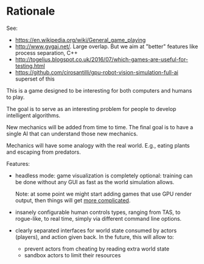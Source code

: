 # Rationale

See:

-   <https://en.wikipedia.org/wiki/General_game_playing>
-   <http://www.gvgai.net/>. Large overlap. But we aim at "better" features like
    process separation, C++
-   <http://togelius.blogspot.co.uk/2016/07/which-games-are-useful-for-testing.html>
-   <https://github.com/cirosantilli/gpu-robot-vision-simulation-full-ai> superset
    of this

This is a game designed to be interesting for both computers and humans to play.

The goal is to serve as an interesting problem for people to develop intelligent
algorithms.

New mechanics will be added from time to time. The final goal is to have a
single AI that can understand those new mechanics.

Mechanics will have some analogy with the real world. E.g., eating plants and
escaping from predators.

Features:

-   headless mode: game visualization is completely optional:
    training can be done without any GUI as fast as the world simulation allows.

    Note: at some point we might start adding games that use GPU render output,
    then things will get [more complicated](https://stackoverflow.com/questions/3191978/how-to-use-glut-opengl-to-render-to-a-file/14324292#14324292).

-   insanely configurable human controls types, ranging from TAS, to rogue-like,
    to real time, simply via different command line options.

-   clearly separated interfaces for world state consumed by actors (players),
    and action given back. In the future, this will allow to:

    - prevent actors from cheating by reading extra world state
    - sandbox actors to limit their resources
